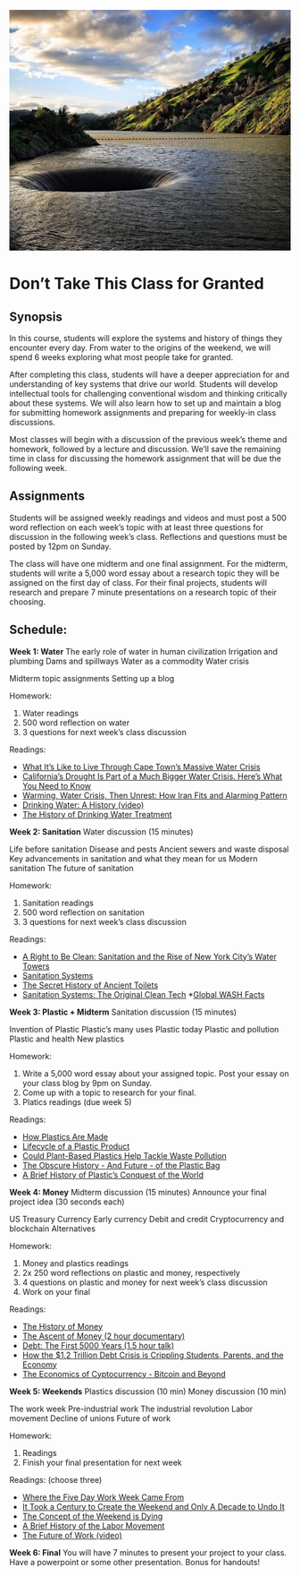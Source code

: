 ![Lake-Berryessa](https://github.com/NatePadgett/teachingasart2018/blob/master/assignments/3_Syllabus/img/Lake_Berryessa_Spillway(from_natgeo).jpg)

# Don’t Take This Class for Granted



## Synopsis 

In this course, students will explore the systems and history of things they encounter every day. From water to the origins of the weekend, we will spend 6 weeks exploring what most people take for granted. 

After completing this class, students will have a deeper appreciation for and understanding of key systems that drive our world. Students will develop intellectual tools for challenging conventional wisdom and thinking critically about these systems. We will also learn how to set up and maintain a blog for submitting homework assignments and preparing for weekly-in class discussions. 

Most classes will begin with a discussion of the previous week’s theme and homework, followed by a lecture and discussion. We’ll save the remaining time in class for discussing the homework assignment that will be due the following week. 

## Assignments 

Students will be assigned weekly readings and videos and must post a 500 word reflection on each week’s topic with at least three questions for discussion in the following week’s class. Reflections and questions must be posted by 12pm on Sunday. 

The class will have one midterm and one final assignment. For the midterm, students will write a 5,000 word essay about a research topic they will be assigned on the first day of class. For their final projects, students will research and prepare 7 minute presentations on a research topic of their choosing.   

## Schedule:

**Week 1: Water**
The early role of water in human civilization
Irrigation and plumbing
Dams and spillways
Water as a commodity
Water crisis

Midterm topic assignments
Setting up a blog

Homework: 
1. Water readings
2. 500 word reflection on water 
3. 3 questions for next week’s class discussion

Readings:
* [What It’s Like to Live Through Cape Town’s Massive Water Crisis](http://time.com/cape-town-south-africa-water-crisis/)
* [California’s Drought Is Part of a Much Bigger Water Crisis. Here’s What You Need to Know](https://www.propublica.org/article/california-drought-colorado-river-water-crisis-explained)
* [Warming, Water Crisis, Then Unrest: How Iran Fits and Alarming Pattern](https://www.nytimes.com/2018/01/18/climate/water-iran.html)
* [Drinking Water: A History (video)](https://www.c-span.org/video/?318386-13/drinking-water-history)
* [The History of Drinking Water Treatment](https://nepis.epa.gov/Exe/ZyPDF.cgi/P1002SMN.PDF?Dockey=P1002SMN.PDF)

**Week 2: Sanitation**
Water discussion (15 minutes)

Life before sanitation
Disease and pests
Ancient sewers and waste disposal
Key advancements in sanitation and what they mean for us
Modern sanitation
The future of sanitation

Homework: 
1. Sanitation readings
2. 500 word reflection on sanitation 
3. 3 questions for next week’s class discussion

Readings:
* [A Right to Be Clean: Sanitation and the Rise of New York City’s Water Towers](https://blogs.scientificamerican.com/anthropology-in-practice/a-right-to-be-clean-sanitation-and-the-rise-of-new-york-citys-water-towers/)
* [Sanitation Systems](https://www.sswm.info/category/implementation-tools/reuse-and-recharge/hardware/introduction/sanitation-systems)
* [The Secret History of Ancient Toilets](https://www.nature.com/news/the-secret-history-of-ancient-toilets-1.19960)
* [Sanitation Systems: The Original Clean Tech](https://www.sidewalklabs.com/blog/sanitation-systems-the-original-clean-tech/)
*[Global WASH Facts](https://www.cdc.gov/healthywater/global/wash_statistics.html)


**Week 3: Plastic + Midterm**
Sanitation discussion (15 minutes)

Invention of Plastic
Plastic’s many uses
Plastic today
Plastic and pollution
Plastic and health
New plastics

Homework: 
1. Write a 5,000 word essay about your assigned topic. Post your essay on your class blog by 9pm on Sunday. 
2. Come up with a topic to research for your final. 
3. Platics readings (due week 5)

Readings: 
* [How Plastics Are Made](https://plastics.americanchemistry.com/How-Plastics-Are-Made/)
* [Lifecycle of a Plastic Product](https://plastics.americanchemistry.com/Lifecycle-of-a-Plastic-Product/)
* [Could Plant-Based Plastics Help Tackle Waste Pollution](http://www.bbc.com/news/business-42973529)
* [The Obscure History - And Future - of the Plastic Bag](https://www.bloomberg.com/news/articles/2018-02-08/the-obscure-history-and-future-of-the-plastic-bag)
* [A Brief History of Plastic’s Conquest of the World](https://www.scientificamerican.com/article/a-brief-history-of-plastic-world-conquest/)

**Week 4: Money**
Midterm discussion (15 minutes) 
Announce your final project idea (30 seconds each)

US Treasury
Currency
Early currency
Debit and credit
Cryptocurrency and blockchain
Alternatives

Homework: 
1. Money and plastics readings
2. 2x 250 word reflections on plastic and money, respectively
3. 4 questions on plastic and money for next week’s class discussion
4. Work on your final

Readings:
* [The History of Money](http://www.pbs.org/wgbh/nova/ancient/history-money.html)
* [The Ascent of Money (2 hour documentary)](http://www.pbs.org/wnet/ascentofmoney/featured/watch-the-two-hour-the-ascent-of-money/24/)
* [Debt: The First 5000 Years (1.5 hour talk)](https://www.youtube.com/watch?v=CZIINXhGDcs)
* [How the $1.2 Trillion Debt Crisis is Crippling Students, Parents, and the Economy](https://www.forbes.com/sites/specialfeatures/2013/08/07/how-the-college-debt-is-crippling-students-parents-and-the-economy/#3a54b40f2e17)
* [The Economics of Cyptocurrency - Bitcoin and Beyond](https://www.chapman.edu/research/institutes-and-centers/economic-science-institute/_files/ifree-papers-and-photos/koeppel-april2017.pdf)

**Week 5: Weekends**
Plastics discussion (10 min)
Money discussion (10 min)

The work week
Pre-industrial work
The industrial revolution
Labor movement
Decline of unions
Future of work

Homework: 
1. Readings
2. Finish your final presentation for next week

Readings: (choose three)
* [Where the Five Day Work Week Came From](https://www.theatlantic.com/business/archive/2014/08/where-the-five-day-workweek-came-from/378870/)
* [It Took a Century to Create the Weekend and Only A Decade to Undo It](https://qz.com/969245/it-took-a-century-to-create-the-weekend-and-only-a-decade-to-undo-it/)
* [The Concept of the Weekend is Dying](https://www.nbcnews.com/think/opinion/concept-weekend-dying-ncna817131)
* [A Brief History of the Labor Movement](https://www.npr.org/templates/story/story.php?storyId=5758863)
* [The Future of Work (video)](https://www.technologyreview.com/video/609446/the-future-of-work/)

**Week 6: Final**
You will have 7 minutes to present your project to your class. Have a powerpoint or some other presentation. Bonus for handouts!
